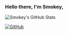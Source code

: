 ### Hello there, I'm Smokey,

![Smokey's GitHub Stats](https://github-readme-stats.vercel.app/api?username=smokey18&show_icons=true&count_private=true&title_color=333&icon_color=333&hide=["issues"])

[![GitHub](https://img.shields.io/badge/dynamic/json?logo=github&label=GitHub+Followers&labelColor=282c34&color=181717&query=%24.data.totalSubs&url=https%3A%2F%2Fapi.spencerwoo.com%2Fsubstats%2F%3Fsource%3Dgithub%26queryKey%3Dsmokey18&longCache=true)](https://github.com/smokey18)
